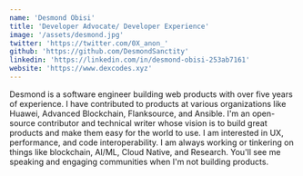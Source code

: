 ```yaml
---
name: 'Desmond Obisi'
title: 'Developer Advocate/ Developer Experience'
image: '/assets/desmond.jpg'
twitter: 'https://twitter.com/0X_anon_'
github: 'https://github.com/DesmondSanctity'
linkedin: 'https://linkedin.com/in/desmond-obisi-253ab7161'
website: 'https://www.dexcodes.xyz'
---
```


Desmond is a software engineer building web products with over five years of experience. I have contributed to products at various organizations like Huawei, Advanced Blockchain, Flanksource, and Ansible. 
I'm an open-source contributor and technical writer whose vision is to build great products and make them easy for the world to use. 
I am interested in UX, performance, and code interoperability. I am always working or tinkering on things like blockchain, AI/ML, Cloud Native, and Research. 
You'll see me speaking and engaging communities when I'm not building products.
